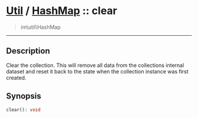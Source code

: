 # [Util](Util.md) / [HashMap](Util-HashMap.md) :: clear
 > im\util\HashMap
____

## Description
Clear the collection. This will remove all data from the
collections internal dataset and reset it back to the state
when the collection instance was first created.

## Synopsis
```php
clear(): void
```
